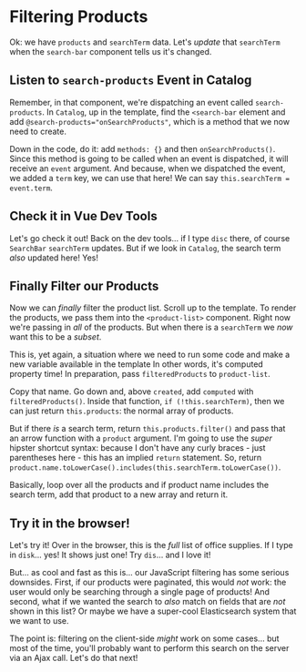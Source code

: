 # Filtering Products

Ok: we have `products` and `searchTerm` data. Let's *update* that
`searchTerm` when the `search-bar` component tells us it's changed.

## Listen to `search-products` Event in Catalog

Remember, in that component, we're dispatching
an event called `search-products`. In `Catalog`, up in the template, find the
`<search-bar` element and add `@search-products="onSearchProducts"`, which
is a method that we now need to create.

Down in the code, do it: add `methods: {}` and then `onSearchProducts()`.
Since this method is going to be called when an event is dispatched, it will
receive an `event` argument. And because, when we
dispatched the event, we added a `term` key, we can use that here! We can say
`this.searchTerm = event.term`.

## Check it in Vue Dev Tools

Let's go check it out! Back on the dev tools... if I type `disc` there, of course
`SearchBar` `searchTerm` updates. But if we look in `Catalog`, the search term
*also* updated here! Yes!

## Finally Filter our Products

Now we can *finally* filter the product list. Scroll up to the template. To render
the products, we pass them into the
`<product-list>` component. Right now we're passing in *all* of the
products. But when there is a `searchTerm` we *now* want this to be a *subset*.

This is, yet again, a situation where we need to run some code and make a new
variable available in the template In other words, it's computed property time!
In preparation, pass `filteredProducts` to `product-list`.

Copy that name. Go down and, above `created`, add
`computed` with `filteredProducts()`. Inside that function,
`if (!this.searchTerm)`, then we can just return `this.products`: the
normal array of products.

But if there *is* a search term, return `this.products.filter()`
and pass that an arrow function with a `product` argument. I'm going to use
the *super* hipster shortcut syntax: because I don't have any curly braces - just
parentheses here - this has an implied `return` statement. So, return
`product.name.toLowerCase().includes(this.searchTerm.toLowerCase())`.

Basically, loop over all the products and if product name includes the search term,
add that product to a new array and return it.

## Try it in the browser!

Let's try it! Over in the browser, this is the *full* list of office
supplies. If I type in `disk`... yes! It shows just one! Try `dis`... and
I love it!

But... as cool and fast as this is... our JavaScript filtering has some serious
downsides. First, if our products were paginated, this would *not* work: the user
would only be searching through a single page of products! And second, what if
we wanted the search to *also* match on fields that are *not* shown in this
list? Or maybe we have a super-cool Elasticsearch system that we want to use.

The point is: filtering on the client-side *might* work on some cases... but
most of the time, you'll probably want to perform this search on the server via
an Ajax call. Let's do that next!
